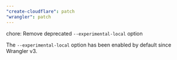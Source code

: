 ```yaml
---
"create-cloudflare": patch
"wrangler": patch
---
```


chore: Remove deprecated `--experimental-local` option

The `--experimental-local` option has been enabled by default since Wrangler v3.

